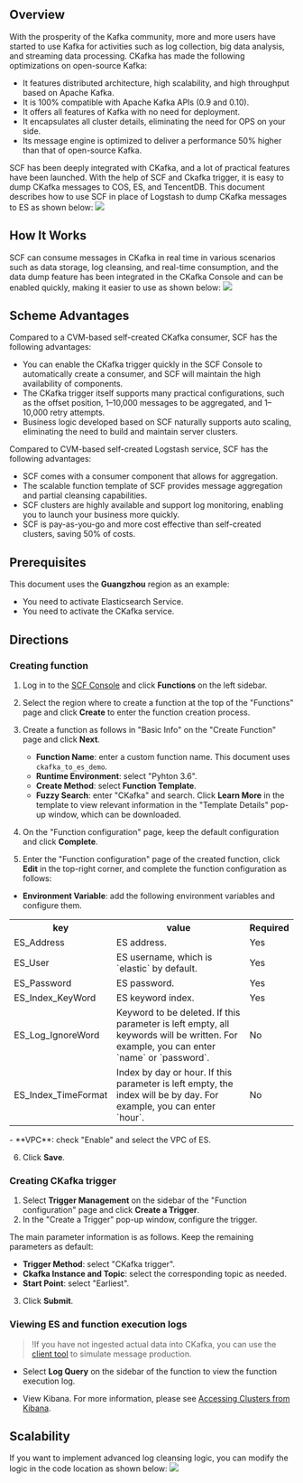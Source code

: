 ## Overview
With the prosperity of the Kafka community, more and more users have started to use Kafka for activities such as log collection, big data analysis, and streaming data processing. CKafka has made the following optimizations on open-source Kafka:
- It features distributed architecture, high scalability, and high throughput based on Apache Kafka.
- It is 100% compatible with Apache Kafka APIs (0.9 and 0.10).
- It offers all features of Kafka with no need for deployment.
- It encapsulates all cluster details, eliminating the need for OPS on your side.
- Its message engine is optimized to deliver a performance 50% higher than that of open-source Kafka.

SCF has been deeply integrated with CKafka, and a lot of practical features have been launched. With the help of SCF and Ckafka trigger, it is easy to dump CKafka messages to COS, ES, and TencentDB. This document describes how to use SCF in place of Logstash to dump CKafka messages to ES as shown below:
 ![](https://main.qcloudimg.com/raw/742d23c1f95b9f3fbf50a099d0ce5ff5.png)

 

## How It Works
SCF can consume messages in CKafka in real time in various scenarios such as data storage, log cleansing, and real-time consumption, and the data dump feature has been integrated in the CKafka Console and can be enabled quickly, making it easier to use as shown below:
![](https://main.qcloudimg.com/raw/994185353e9235c0f75e2dadf0feba41.png)

## Scheme Advantages

Compared to a CVM-based self-created CKafka consumer, SCF has the following advantages:
- You can enable the CKafka trigger quickly in the SCF Console to automatically create a consumer, and SCF will maintain the high availability of components.
- The CKafka trigger itself supports many practical configurations, such as the offset position, 1–10,000 messages to be aggregated, and 1–10,000 retry attempts.
- Business logic developed based on SCF naturally supports auto scaling, eliminating the need to build and maintain server clusters.
 
Compared to CVM-based self-created Logstash service, SCF has the following advantages:
- SCF comes with a consumer component that allows for aggregation.
- The scalable function template of SCF provides message aggregation and partial cleansing capabilities.
- SCF clusters are highly available and support log monitoring, enabling you to launch your business more quickly.
- SCF is pay-as-you-go and more cost effective than self-created clusters, saving 50% of costs.


## Prerequisites
This document uses the **Guangzhou** region as an example:
- You need to activate Elasticsearch Service.
- You need to activate the CKafka service.
 

## Directions
### Creating function
1. Log in to the [SCF Console](https://console.cloud.tencent.com/scf/list?rid=1&ns=default) and click **Functions** on the left sidebar.
2. Select the region where to create a function at the top of the "Functions" page and click **Create** to enter the function creation process.
3. Create a function as follows in "Basic Info" on the "Create Function" page and click **Next**.

	- **Function Name**: enter a custom function name. This document uses `ckafka_to_es_demo`.
	- **Runtime Environment**: select "Pyhton 3.6".
	- **Create Method**: select **Function Template**.
	- **Fuzzy Search**: enter "CKafka" and search.
Click **Learn More** in the template to view relevant information in the "Template Details" pop-up window, which can be downloaded.
4. On the "Function configuration" page, keep the default configuration and click **Complete**.
5. Enter the "Function configuration" page of the created function, click **Edit** in the top-right corner, and complete the function configuration as follows:
 - **Environment Variable**: add the following environment variables and configure them.

<table>
<tr>
<th>key</th><th>value</th><th>Required</th>
</tr>
<tr>
<td>ES_Address</td><td>ES address.</td><td>Yes</td>
</tr>
<tr>
<td>ES_User</td><td>ES username, which is `elastic` by default.</td><td>Yes</td>
</tr>
<tr>
<td>ES_Password</td><td>ES password.</td><td>Yes</td>
</tr>
<tr>
<td>ES_Index_KeyWord</td><td>ES keyword index.</td><td>Yes</td>
</tr>
<tr>
<td>ES_Log_IgnoreWord</td><td>Keyword to be deleted. If this parameter is left empty, all keywords will be written. For example, you can enter `name` or `password`.</td><td>No</td>
</tr>
<tr>
<td>ES_Index_TimeFormat</td><td>Index by day or hour. If this parameter is left empty, the index will be by day. For example, you can enter `hour`.</td><td>No</td>
</tr>
</table>
 - **VPC**: check "Enable" and select the VPC of ES.

6. Click **Save**.



### Creating CKafka trigger
1. Select **Trigger Management** on the sidebar of the "Function configuration" page and click **Create a Trigger**.
2. In the "Create a Trigger" pop-up window, configure the trigger.

The main parameter information is as follows. Keep the remaining parameters as default:
 - **Trigger Method**: select "CKafka trigger".
 - **Ckafka Instance and Topic**: select the corresponding topic as needed.
 - **Start Point**: select "Earliest".
3. Click **Submit**.





### Viewing ES and function execution logs
>!If you have not ingested actual data into CKafka, you can use the [client tool](https://intl.cloud.tencent.com/document/product/597/32544) to simulate message production.
>
- Select **Log Query** on the sidebar of the function to view the function execution log.

- View Kibana. For more information, please see [Accessing Clusters from Kibana](https://intl.cloud.tencent.com/document/product/845/19541).






## Scalability
If you want to implement advanced log cleansing logic, you can modify the logic in the code location as shown below:
![](https://main.qcloudimg.com/raw/8e71698dd087bed4b888773ce0db3175.png)
